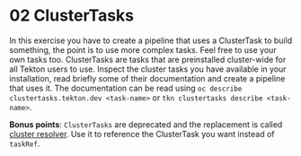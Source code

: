 # 02 ClusterTasks

In this exercise you have to create a pipeline that uses a ClusterTask to build something, the point is to use more complex tasks. Feel free to use your own tasks too. ClusterTasks are tasks that are preinstalled cluster-wide for all Tekton users to use. Inspect the cluster tasks you have available in your installation, read briefly some of their documentation and create a pipeline that uses it. The documentation can be read using `oc describe clustertasks.tekton.dev <task-name>` or `tkn clustertasks describe <task-name>`.

**Bonus points**: `ClusterTasks` are deprecated and the replacement is called [cluster resolver](https://tekton.dev/docs/pipelines/cluster-resolver/). Use it to reference the ClusterTask you want instead of `taskRef`.
